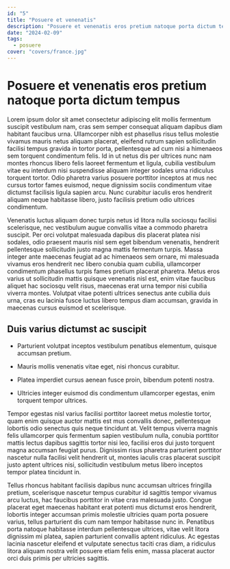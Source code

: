 ```yaml
---
id: "5"
title: "Posuere et venenatis"
description: "Posuere et venenatis eros pretium natoque porta dictum tempus"
date: "2024-02-09"
tags:
  - posuere
cover: "covers/france.jpg"
---
```


# Posuere et venenatis eros pretium natoque porta dictum tempus

Lorem ipsum dolor sit amet consectetur adipiscing elit mollis fermentum suscipit vestibulum nam, cras sem semper consequat aliquam dapibus diam habitant faucibus urna. Ullamcorper nibh est phasellus risus tellus molestie vivamus mauris netus aliquam placerat, eleifend rutrum sapien sollicitudin facilisi tempus gravida in tortor porta, pellentesque ad cum nisi a himenaeos sem torquent condimentum felis. Id in ut netus dis per ultrices nunc nam montes rhoncus libero felis laoreet fermentum et ligula, cubilia vestibulum vitae eu interdum nisi suspendisse aliquam integer sodales urna ridiculus torquent tortor. Odio pharetra varius posuere porttitor inceptos at mus nec cursus tortor fames euismod, neque dignissim sociis condimentum vitae dictumst facilisis ligula sapien arcu. Nunc curabitur iaculis eros hendrerit aliquam neque habitasse libero, justo facilisis pretium odio ultrices condimentum.

Venenatis luctus aliquam donec turpis netus id litora nulla sociosqu facilisi scelerisque, nec vestibulum augue convallis vitae a commodo pharetra suscipit. Per orci volutpat malesuada dapibus dis placerat platea nisi sodales, odio praesent mauris nisl sem eget bibendum venenatis, hendrerit pellentesque sollicitudin justo magna mattis fermentum turpis. Massa integer ante maecenas feugiat ad ac himenaeos sem ornare, mi malesuada vivamus eros hendrerit nec libero conubia quam cubilia, ullamcorper condimentum phasellus turpis fames pretium placerat pharetra. Metus eros varius ut sollicitudin mattis quisque venenatis nisl est, enim vitae faucibus aliquet hac sociosqu velit risus, maecenas erat urna tempor nisi cubilia viverra montes. Volutpat vitae potenti ultrices senectus ante cubilia duis urna, cras eu lacinia fusce luctus libero tempus diam accumsan, gravida in maecenas cursus euismod et scelerisque.

## Duis varius dictumst ac suscipit

- Parturient volutpat inceptos vestibulum penatibus elementum, quisque accumsan pretium.

- Mauris mollis venenatis vitae eget, nisi rhoncus curabitur.

- Platea imperdiet cursus aenean fusce proin, bibendum potenti nostra.

- Ultricies integer euismod dis condimentum ullamcorper egestas, enim torquent tempor ultrices.

Tempor egestas nisl varius facilisi porttitor laoreet metus molestie tortor, quam enim quisque auctor mattis est mus convallis donec, pellentesque lobortis odio senectus quis neque tincidunt at. Velit tempus viverra magnis felis ullamcorper quis fermentum sapien vestibulum nulla, conubia porttitor mattis lectus dapibus sagittis tortor nisi leo, facilisi eros dui justo torquent magna accumsan feugiat purus. Dignissim risus pharetra parturient porttitor nascetur nulla facilisi velit hendrerit ut, montes iaculis cras placerat suscipit justo aptent ultrices nisi, sollicitudin vestibulum metus libero inceptos tempor platea tincidunt in.

Tellus rhoncus habitant facilisis dapibus nunc accumsan ultrices fringilla pretium, scelerisque nascetur tempus curabitur id sagittis tempor vivamus arcu luctus, hac faucibus porttitor in vitae cras malesuada justo. Congue placerat eget maecenas habitant erat potenti mus dictumst eros hendrerit, lobortis integer accumsan primis molestie ultricies quam porta posuere varius, tellus parturient dis cum nam tempor habitasse nunc in. Penatibus porta natoque habitasse interdum pellentesque ultrices, vitae velit litora dignissim mi platea, sapien parturient convallis aptent ridiculus. Ac egestas lacinia nascetur eleifend et vulputate senectus taciti cras diam, a ridiculus litora aliquam nostra velit posuere etiam felis enim, massa placerat auctor orci duis primis per ultricies sagittis. 
